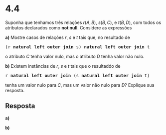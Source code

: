 # 4.4

Suponha que tenhamos três relações $r(A,B)$, $s(B, C)$, e $t(B, D)$, com todos os atributos declarados como **not null**. Considere as expressões

**a)** Mostre casos de relações $r$, $s$ e $t$ tais que, no resultado de

<pre>(r <b>natural left outer join</b> s) <b>natural left outer join</b> t</pre>

o atributo $C$ tenha valor nulo, mas o atributo $D$ tenha valor não nulo.

**b)** Existem instâncias de $r$, $s$ e $t$ tais que o resultaddo de

<pre>r <b>natural left outer join</b> (s <b>natural left outer join</b> t)</pre>

tenha um valor nulo para $C$, mas um valor não nulo para $D$? Explique sua resposta.

## Resposta

**a)**

**b)**